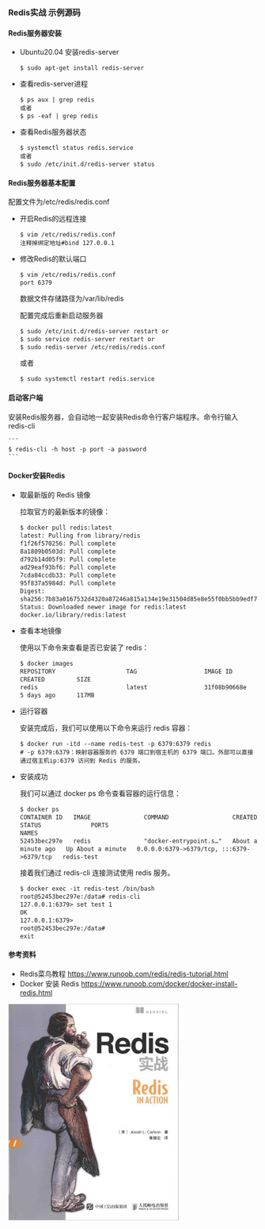 ### Redis实战 示例源码

#### Redis服务器安装

- Ubuntu20.04 安装redis-server

    ```
    $ sudo apt-get install redis-server
    ```

- 查看redis-server进程

    ```
    $ ps aux | grep redis
    或者
    $ ps -eaf | grep redis
    ```

- 查看Redis服务器状态

    ```
    $ systemctl status redis.service
    或者
    $ sudo /etc/init.d/redis-server status
    ```

#### Redis服务器基本配置 

配置文件为/etc/redis/redis.conf 

- 开启Redis的远程连接

    ```
    $ vim /etc/redis/redis.conf 
    注释掉绑定地址#bind 127.0.0.1
    ```

- 修改Redis的默认端口

    ```
    $ vim /etc/redis/redis.conf 
    port 6379
    ```

    数据文件存储路径为/var/lib/redis

    配置完成后重新启动服务器

    ```
    $ sudo /etc/init.d/redis-server restart or
    $ sudo service redis-server restart or
    $ sudo redis-server /etc/redis/redis.conf
    ```
    或者
    ```
    $ sudo systemctl restart redis.service
    ```

#### 启动客户端

安装Redis服务器，会自动地一起安装Redis命令行客户端程序。命令行输入 redis-cli 

    ```
    $ redis-cli -h host -p port -a password
    ```

#### Docker安装Redis

- 取最新版的 Redis 镜像

    拉取官方的最新版本的镜像：
    ```
    $ docker pull redis:latest
    latest: Pulling from library/redis
    f1f26f570256: Pull complete
    8a1809b0503d: Pull complete
    d792b14d05f9: Pull complete
    ad29eaf93bf6: Pull complete
    7cda84ccdb33: Pull complete
    95f837a5984d: Pull complete
    Digest: sha256:7b83a0167532d4320a87246a815a134e19e31504d85e8e55f0bb5bb9edf70448
    Status: Downloaded newer image for redis:latest
    docker.io/library/redis:latest
    ```

- 查看本地镜像 

    使用以下命令来查看是否已安装了 redis：
    ```
    $ docker images
    REPOSITORY                    TAG                   IMAGE ID       CREATED         SIZE
    redis                         latest                31f08b90668e   5 days ago      117MB
    ```

- 运行容器

    安装完成后，我们可以使用以下命令来运行 redis 容器：
    ```
    $ docker run -itd --name redis-test -p 6379:6379 redis
    # -p 6379:6379：映射容器服务的 6379 端口到宿主机的 6379 端口。外部可以直接通过宿主机ip:6379 访问到 Redis 的服务。
    ```

- 安装成功

    我们可以通过 docker ps 命令查看容器的运行信息：
    ```
    $ docker ps
    CONTAINER ID   IMAGE               COMMAND                  CREATED              STATUS              PORTS                                       NAMES
    52453bec297e   redis               "docker-entrypoint.s…"   About a minute ago   Up About a minute   0.0.0.0:6379->6379/tcp, :::6379->6379/tcp   redis-test
    ```

    接着我们通过 redis-cli 连接测试使用 redis 服务。
    ```
    $ docker exec -it redis-test /bin/bash
    root@52453bec297e:/data# redis-cli
    127.0.0.1:6379> set test 1
    OK
    127.0.0.1:6379>
    root@52453bec297e:/data#
    exit
    ```

#### 参考资料

- Redis菜鸟教程 <https://www.runoob.com/redis/redis-tutorial.html>
- Docker 安装 Redis <https://www.runoob.com/docker/docker-install-redis.html>

![封面](cover.jpg)

